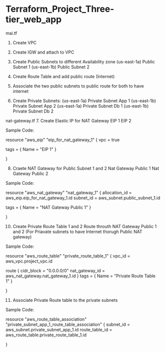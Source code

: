 # Terraform_Project_Three-tier_web_app

mai.tf
1. Create VPC
2. Create IGW and attach to VPC
3. Create Public Subnets to different Availability zone
   (us-east-1a) Public Subnet 1
   (us-east-1b) Public Subnet 2
4. Create Route Table and add public route (Internet)
5. Associate the two public subnets to public route for both to have internet

6. Create Private Subnets:
   (us-east-1a) Private Subnet App 1
   (us-east-1b) Private Subnet App 2
   (us-east-1a) Private Subnet Db 1
   (us-east-1b) Private Subnet Db 2

nat-gateway.tf
7. Create Elastic IP for NAT Gateway
  EIP 1
  EIP 2
  
Sample Code:

resource "aws_eip" "eip_for_nat_gateway_1" {
  vpc = true

  tags = {
    Name = "EIP 1"
  }

}
  
8. Craete NAT Gateway for Public Subnet 1 and 2
  Nat Gateway Public 1
  Nat Gateway Public 2

Sample Code:

resource "aws_nat_gateway" "nat_gateway_1" {
  allocation_id = aws_eip.eip_for_nat_gateway_1.id
  subnet_id     = aws_subnet.public_subnet_1.id

  tags = {
    Name = "NAT Gateway Public 1"
  }

}


10. Create Private Route Table 1 and 2
    Route throuth NAT Gateway Public 1 and 2 (For Priavate subnets to have Internet thorugh Public NAT gateway)

Sample Code:

resource "aws_route_table" "private_route_table_1" {
  vpc_id = aws_vpc.project_vpc.id

  route {
    cidr_block     = "0.0.0.0/0"
    nat_gateway_id = aws_nat_gateway.nat_gateway_1.id
  }
  tags = {
    Name = "Private Route Table 1"
  }

}

11. Associate Private Route table to the private subnets

Sample Code:

resource "aws_route_table_association" "private_subnet_app_1_route_table_association" {
  subnet_id      = aws_subnet.private_subnet_app_1.id
  route_table_id = aws_route_table.private_route_table_1.id

}


